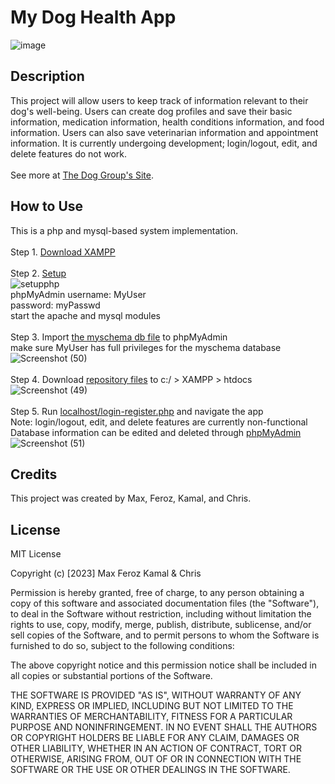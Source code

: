 # My Dog Health App

![image](https://user-images.githubusercontent.com/87254760/226127173-af2127bf-3554-43fc-892f-058471ac9092.png)

## Description
This project will allow users to keep track of information relevant to their dog's well-being. Users can create dog profiles and save their basic information, medication information, health conditions information, and food information. Users can also save veterinarian information and appointment information. It is currently undergoing development; login/logout, edit, and delete features do not work. <br><br>See more at <a href="https://dog6501.wordpress.com">The Dog Group's Site</a>.

## How to Use
This is a php and mysql-based system implementation.
<br><br>
Step 1. <a href="https://www.apachefriends.org/download.html">Download XAMPP</a>
<br><br>
Step 2. <a href="https://www.geeksforgeeks.org/how-to-run-php-programs/">Setup</a><br>![setupphp](https://user-images.githubusercontent.com/87254760/228097885-ee8f6bd2-c4b9-44bc-91ab-558e50bfdecf.png)
<br>
    phpMyAdmin  username: MyUser <br>
                password: myPasswd<br>
    start the apache and mysql modules<br><br>
Step 3. Import <a href="https://github.com/maxaeon/MyDogHealth/blob/maxaeon-CR/db/myschema.sql">the myschema db file</a> to phpMyAdmin <br>
  make sure MyUser has full privileges for the myschema database<br>![Screenshot (50)](https://user-images.githubusercontent.com/87254760/228098359-d0e64986-3d1b-419e-a397-f887b29be68d.png)
<br><br>
Step 4. Download <a href="https://github.com/maxaeon/MyDogHealth">repository files</a> to c:/ > XAMPP > htdocs<br>![Screenshot (49)](https://user-images.githubusercontent.com/87254760/228098185-32b04bab-5956-4480-a37e-1592774faf7b.png)
<br><br>
Step 5. Run <a href="http://localhost/login-register.php">localhost/login-register.php</a> and navigate the app <br>Note: login/logout, edit, and delete features are currently non-functional<br>Database information can be edited and deleted through <a href="http://localhost/phpmyadmin/index.php">phpMyAdmin</a><br>![Screenshot (51)](https://user-images.githubusercontent.com/87254760/228098857-d6fa43e1-1e86-413a-a567-757e18bafb1d.png)


## Credits
This project was created by Max, Feroz, Kamal, and Chris. 

## License
MIT License

Copyright (c) [2023] Max Feroz Kamal & Chris

Permission is hereby granted, free of charge, to any person obtaining a copy of this software and associated documentation files (the "Software"), to deal in the Software without restriction, including without limitation the rights to use, copy, modify, merge, publish, distribute, sublicense, and/or sell copies of the Software, and to permit persons to whom the Software is furnished to do so, subject to the following conditions:

The above copyright notice and this permission notice shall be included in all copies or substantial portions of the Software.

THE SOFTWARE IS PROVIDED "AS IS", WITHOUT WARRANTY OF ANY KIND, EXPRESS OR IMPLIED, INCLUDING BUT NOT LIMITED TO THE WARRANTIES OF MERCHANTABILITY, FITNESS FOR A PARTICULAR PURPOSE AND NONINFRINGEMENT. IN NO EVENT SHALL THE AUTHORS OR COPYRIGHT HOLDERS BE LIABLE FOR ANY CLAIM, DAMAGES OR OTHER LIABILITY, WHETHER IN AN ACTION OF CONTRACT, TORT OR OTHERWISE, ARISING FROM, OUT OF OR IN CONNECTION WITH THE SOFTWARE OR THE USE OR OTHER DEALINGS IN THE SOFTWARE.
